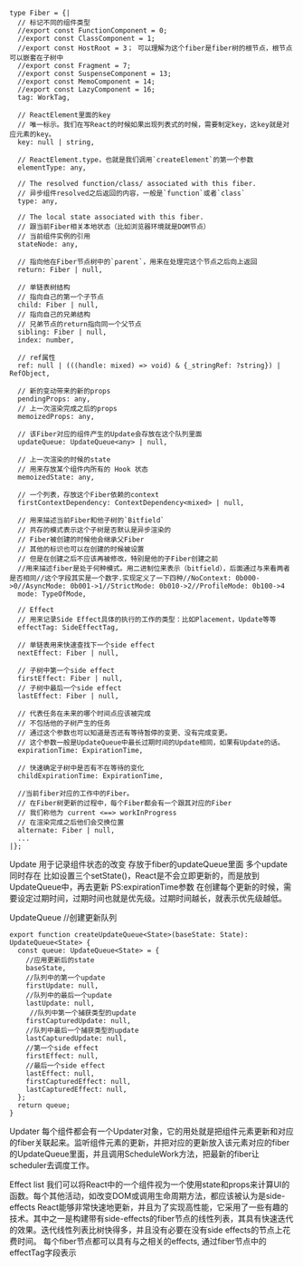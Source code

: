 ```
type Fiber = {|
  // 标记不同的组件类型
  //export const FunctionComponent = 0;
  //export const ClassComponent = 1;
  //export const HostRoot = 3； 可以理解为这个fiber是fiber树的根节点，根节点可以嵌套在子树中
  //export const Fragment = 7;
  //export const SuspenseComponent = 13;
  //export const MemoComponent = 14;
  //export const LazyComponent = 16;
  tag: WorkTag,

  // ReactElement里面的key
  // 唯一标示。我们在写React的时候如果出现列表式的时候，需要制定key，这key就是对应元素的key。
  key: null | string,

  // ReactElement.type，也就是我们调用`createElement`的第一个参数
  elementType: any,

  // The resolved function/class/ associated with this fiber.
  // 异步组件resolved之后返回的内容，一般是`function`或者`class`
  type: any,

  // The local state associated with this fiber.
  // 跟当前Fiber相关本地状态（比如浏览器环境就是DOM节点）
  // 当前组件实例的引用
  stateNode: any,

  // 指向他在Fiber节点树中的`parent`，用来在处理完这个节点之后向上返回
  return: Fiber | null,

  // 单链表树结构
  // 指向自己的第一个子节点
  child: Fiber | null,
  // 指向自己的兄弟结构
  // 兄弟节点的return指向同一个父节点
  sibling: Fiber | null,
  index: number,

  // ref属性
  ref: null | (((handle: mixed) => void) & {_stringRef: ?string}) | RefObject,

  // 新的变动带来的新的props
  pendingProps: any, 
  // 上一次渲染完成之后的props
  memoizedProps: any,

  // 该Fiber对应的组件产生的Update会存放在这个队列里面
  updateQueue: UpdateQueue<any> | null,

  // 上一次渲染的时候的state
  // 用来存放某个组件内所有的 Hook 状态
  memoizedState: any,

  // 一个列表，存放这个Fiber依赖的context
  firstContextDependency: ContextDependency<mixed> | null,

  // 用来描述当前Fiber和他子树的`Bitfield`
  // 共存的模式表示这个子树是否默认是异步渲染的
  // Fiber被创建的时候他会继承父Fiber
  // 其他的标识也可以在创建的时候被设置
  // 但是在创建之后不应该再被修改，特别是他的子Fiber创建之前
  //用来描述fiber是处于何种模式。用二进制位来表示（bitfield），后面通过与来看两者是否相同//这个字段其实是一个数字.实现定义了一下四种//NoContext: 0b000->0//AsyncMode: 0b001->1//StrictMode: 0b010->2//ProfileMode: 0b100->4
  mode: TypeOfMode,

  // Effect
  // 用来记录Side Effect具体的执行的工作的类型：比如Placement，Update等等
  effectTag: SideEffectTag,

  // 单链表用来快速查找下一个side effect
  nextEffect: Fiber | null,

  // 子树中第一个side effect
  firstEffect: Fiber | null,
  // 子树中最后一个side effect
  lastEffect: Fiber | null,

  // 代表任务在未来的哪个时间点应该被完成
  // 不包括他的子树产生的任务
  // 通过这个参数也可以知道是否还有等待暂停的变更、没有完成变更。
  // 这个参数一般是UpdateQueue中最长过期时间的Update相同，如果有Update的话。
  expirationTime: ExpirationTime,

  // 快速确定子树中是否有不在等待的变化
  childExpirationTime: ExpirationTime,

  //当前fiber对应的工作中的Fiber。
  // 在Fiber树更新的过程中，每个Fiber都会有一个跟其对应的Fiber
  // 我们称他为 current <==> workInProgress
  // 在渲染完成之后他们会交换位置
  alternate: Fiber | null,
  ...
|};
```

Update
用于记录组件状态的改变
存放于fiber的updateQueue里面
多个update同时存在
比如设置三个setState()，React是不会立即更新的，而是放到UpdateQueue中，再去更新
PS:expirationTime参数
在创建每个更新的时候，需要设定过期时间，过期时间也就是优先级。过期时间越长，就表示优先级越低。

UpdateQueue
//创建更新队列
```
export function createUpdateQueue<State>(baseState: State): UpdateQueue<State> {
  const queue: UpdateQueue<State> = {
    //应用更新后的state
    baseState,
    //队列中的第一个update
    firstUpdate: null,
    //队列中的最后一个update
    lastUpdate: null,
     //队列中第一个捕获类型的update
    firstCapturedUpdate: null,
    //队列中最后一个捕获类型的update
    lastCapturedUpdate: null,
    //第一个side effect
    firstEffect: null,
    //最后一个side effect
    lastEffect: null,
    firstCapturedEffect: null,
    lastCapturedEffect: null,
  };
  return queue;
}
```
Updater
每个组件都会有一个Updater对象，它的用处就是把组件元素更新和对应的fiber关联起来。监听组件元素的更新，并把对应的更新放入该元素对应的fiber的UpdateQueue里面，并且调用ScheduleWork方法，把最新的fiber让scheduler去调度工作。

Effect list
我们可以将React中的一个组件视为一个使用state和props来计算UI的函数。每个其他活动，如改变DOM或调用生命周期方法，都应该被认为是side-effects
React能够非常快速地更新，并且为了实现高性能，它采用了一些有趣的技术。其中之一是构建带有side-effects的fiber节点的线性列表，其具有快速迭代的效果。迭代线性列表比树快得多，并且没有必要在没有side effects的节点上花费时间。
每个fiber节点都可以具有与之相关的effects, 通过fiber节点中的effectTag字段表示